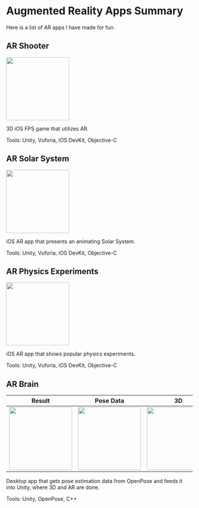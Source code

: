 # Augmented Reality Apps Summary

Here is a list of AR apps I have made for fun.

## AR Shooter
<img src="https://github.com/mishig25/brainAR/raw/master/imgs/ar-shooter.gif" height="170">

3D iOS FPS game that utilizes AR.

Tools: Unity, Vuforia, iOS DevKit, Objective-C

## AR Solar System
<img src="https://github.com/mishig25/brainAR/raw/master/imgs/ar-planets.gif" height="170">

iOS AR app that presents an animating Solar System.

Tools: Unity, Vuforia, iOS DevKit, Objective-C

## AR Physics Experiments
<img src="https://github.com/mishig25/brainAR/raw/master/imgs/ar-exps.gif" height="170">

iOS AR app that shows popular physics experiments.

Tools: Unity, Vuforia, iOS DevKit, Objective-C

## AR Brain
Result             |  Pose Data | 3D
:-------------------------:|:-------------------------:|:-------------------------:
<img src="https://github.com/mishig25/brainAR/raw/master/imgs/result-min.gif" height="170">  |  <img src="https://github.com/mishig25/brainAR/raw/master/imgs/openpose_demo-min.gif" height="170"> | <img src="https://github.com/mishig25/brainAR/raw/master/imgs/brain_unity-min.gif" height="170">


Desktop app that gets pose estimation data from OpenPose and feeds it into Unity, where 3D and AR are done.

Tools: Unity, OpenPose, C++

